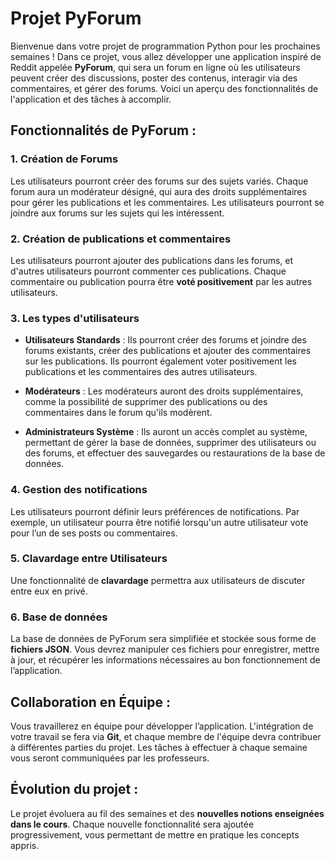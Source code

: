 # Projet PyForum

Bienvenue dans votre projet de programmation Python pour les prochaines
semaines ! Dans ce projet, vous allez développer une application inspiré de
Reddit appelée **PyForum**, qui sera un forum en ligne où les utilisateurs
peuvent créer des discussions, poster des contenus, interagir via des
commentaires, et gérer des forums. Voici un aperçu des fonctionnalités de
l'application et des tâches à accomplir.

## Fonctionnalités de PyForum :

### 1. Création de Forums

Les utilisateurs pourront créer des forums sur des sujets variés. Chaque forum
aura un modérateur désigné, qui aura des droits supplémentaires pour gérer les
publications et les commentaires. Les utilisateurs pourront se joindre aux
forums sur les sujets qui les intéressent.

### 2. Création de publications et commentaires

Les utilisateurs pourront ajouter des publications dans les forums, et d'autres
utilisateurs pourront commenter ces publications. Chaque commentaire ou
publication pourra être **voté positivement** par les autres utilisateurs. 

### 3. Les types d'utilisateurs

- **Utilisateurs Standards** : Ils pourront créer des forums et joindre des
  forums existants, créer des publications et ajouter des commentaires sur les
  publications. Ils pourront également voter positivement les publications et
  les commentaires des autres utilisateurs.

- **Modérateurs** : Les modérateurs auront des droits supplémentaires, comme la
  possibilité de supprimer des publications ou des commentaires dans le forum
  qu'ils modèrent.  

- **Administrateurs Système** : Ils auront un accès complet au système,
  permettant de gérer la base de données, supprimer des utilisateurs ou des
  forums, et effectuer des sauvegardes ou restaurations de la base de données.

### 4. Gestion des notifications

Les utilisateurs pourront définir leurs préférences de notifications. Par
exemple, un utilisateur pourra être notifié lorsqu'un autre utilisateur vote
pour l’un de ses posts ou commentaires.

### 5. Clavardage entre Utilisateurs

Une fonctionnalité de **clavardage** permettra aux utilisateurs de discuter
entre eux en privé.

### 6. Base de données

La base de données de PyForum sera simplifiée et stockée sous forme de
**fichiers JSON**. Vous devrez manipuler ces fichiers pour enregistrer, mettre
à jour, et récupérer les informations nécessaires au bon fonctionnement de
l’application.

## Collaboration en Équipe :

Vous travaillerez en équipe pour développer l’application. L'intégration de
votre travail se fera via **Git**, et chaque membre de l'équipe devra
contribuer à différentes parties du projet. Les tâches à effectuer à chaque
semaine vous seront communiquées par les professeurs.

## Évolution du projet :

Le projet évoluera au fil des semaines et des **nouvelles notions enseignées
dans le cours**. Chaque nouvelle fonctionnalité sera ajoutée progressivement,
vous permettant de mettre en pratique les concepts appris.
